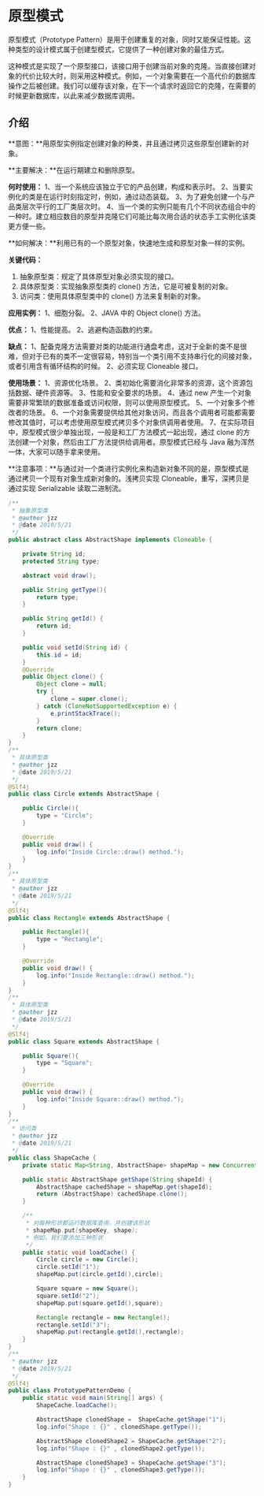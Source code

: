 # 原型模式

原型模式（Prototype Pattern）是用于创建重复的对象，同时又能保证性能。这种类型的设计模式属于创建型模式，它提供了一种创建对象的最佳方式。

这种模式是实现了一个原型接口，该接口用于创建当前对象的克隆。当直接创建对象的代价比较大时，则采用这种模式。例如，一个对象需要在一个高代价的数据库操作之后被创建。我们可以缓存该对象，在下一个请求时返回它的克隆，在需要的时候更新数据库，以此来减少数据库调用。

## 介绍

**意图：**用原型实例指定创建对象的种类，并且通过拷贝这些原型创建新的对象。

**主要解决：**在运行期建立和删除原型。

**何时使用：** 1、当一个系统应该独立于它的产品创建，构成和表示时。 2、当要实例化的类是在运行时刻指定时，例如，通过动态装载。 3、为了避免创建一个与产品类层次平行的工厂类层次时。 4、当一个类的实例只能有几个不同状态组合中的一种时。建立相应数目的原型并克隆它们可能比每次用合适的状态手工实例化该类更方便一些。

**如何解决：**利用已有的一个原型对象，快速地生成和原型对象一样的实例。

**关键代码：** 

1. 抽象原型类：规定了具体原型对象必须实现的接口。
2. 具体原型类：实现抽象原型类的 clone() 方法，它是可被复制的对象。
3. 访问类：使用具体原型类中的 clone() 方法来复制新的对象。

**应用实例：** 1、细胞分裂。 2、JAVA 中的 Object clone() 方法。

**优点：** 1、性能提高。 2、逃避构造函数的约束。

**缺点：** 1、配备克隆方法需要对类的功能进行通盘考虑，这对于全新的类不是很难，但对于已有的类不一定很容易，特别当一个类引用不支持串行化的间接对象，或者引用含有循环结构的时候。 2、必须实现 Cloneable 接口。

**使用场景：** 1、资源优化场景。 2、类初始化需要消化非常多的资源，这个资源包括数据、硬件资源等。 3、性能和安全要求的场景。 4、通过 new 产生一个对象需要非常繁琐的数据准备或访问权限，则可以使用原型模式。 5、一个对象多个修改者的场景。 6、一个对象需要提供给其他对象访问，而且各个调用者可能都需要修改其值时，可以考虑使用原型模式拷贝多个对象供调用者使用。 7、在实际项目中，原型模式很少单独出现，一般是和工厂方法模式一起出现，通过 clone 的方法创建一个对象，然后由工厂方法提供给调用者。原型模式已经与 Java 融为浑然一体，大家可以随手拿来使用。

**注意事项：**与通过对一个类进行实例化来构造新对象不同的是，原型模式是通过拷贝一个现有对象生成新对象的。浅拷贝实现 Cloneable，重写，深拷贝是通过实现 Serializable 读取二进制流。

```java
/**
 * 抽象原型类
 * @author jzz
 * @date 2019/5/21
 */
public abstract class AbstractShape implements Cloneable {

    private String id;
    protected String type;

    abstract void draw();

    public String getType(){
        return type;
    }

    public String getId() {
        return id;
    }

    public void setId(String id) {
        this.id = id;
    }
    @Override
    public Object clone() {
        Object clone = null;
        try {
            clone = super.clone();
        } catch (CloneNotSupportedException e) {
            e.printStackTrace();
        }
        return clone;
    }
}
/**
 * 具体原型类
 * @author jzz
 * @date 2019/5/21
 */
@Slf4j
public class Circle extends AbstractShape {

    public Circle(){
        type = "Circle";
    }

    @Override
    public void draw() {
        log.info("Inside Circle::draw() method.");
    }
}
/**
 * 具体原型类
 * @author jzz
 * @date 2019/5/21
 */
@Slf4j
public class Rectangle extends AbstractShape {

    public Rectangle(){
        type = "Rectangle";
    }

    @Override
    public void draw() {
        log.info("Inside Rectangle::draw() method.");
    }
}
/**
 * 具体原型类
 * @author jzz
 * @date 2019/5/21
 */
@Slf4j
public class Square extends AbstractShape {

    public Square(){
        type = "Square";
    }

    @Override
    public void draw() {
        log.info("Inside Square::draw() method.");
    }
}
/**
 * 访问类
 * @author jzz
 * @date 2019/5/21
 */
public class ShapeCache {
    private static Map<String, AbstractShape> shapeMap = new ConcurrentHashMap<>();

    public static AbstractShape getShape(String shapeId) {
        AbstractShape cachedShape = shapeMap.get(shapeId);
        return (AbstractShape) cachedShape.clone();
    }

    /**
     * 对每种形状都运行数据库查询，并创建该形状
     * shapeMap.put(shapeKey, shape);
     * 例如，我们要添加三种形状
     */
    public static void loadCache() {
        Circle circle = new Circle();
        circle.setId("1");
        shapeMap.put(circle.getId(),circle);

        Square square = new Square();
        square.setId("2");
        shapeMap.put(square.getId(),square);

        Rectangle rectangle = new Rectangle();
        rectangle.setId("3");
        shapeMap.put(rectangle.getId(),rectangle);
    }
}
/**
 * @author jzz
 * @date 2019/5/21
 */
@Slf4j
public class PrototypePatternDemo {
    public static void main(String[] args) {
        ShapeCache.loadCache();

        AbstractShape clonedShape =  ShapeCache.getShape("1");
        log.info("Shape : {}" , clonedShape.getType());

        AbstractShape clonedShape2 = ShapeCache.getShape("2");
        log.info("Shape : {}" , clonedShape2.getType());

        AbstractShape clonedShape3 = ShapeCache.getShape("3");
        log.info("Shape : {}" , clonedShape3.getType());
    }
}
```

